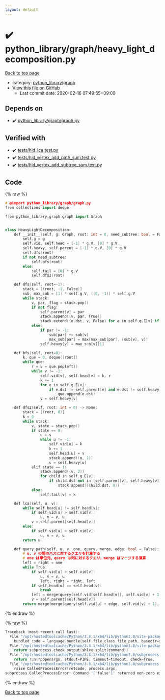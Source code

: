 ```yaml
---
layout: default
---
```


<!-- mathjax config similar to math.stackexchange -->
<script type="text/javascript" async
  src="https://cdnjs.cloudflare.com/ajax/libs/mathjax/2.7.5/MathJax.js?config=TeX-MML-AM_CHTML">
</script>
<script type="text/x-mathjax-config">
  MathJax.Hub.Config({
    TeX: { equationNumbers: { autoNumber: "AMS" }},
    tex2jax: {
      inlineMath: [ ['$','$'] ],
      processEscapes: true
    },
    "HTML-CSS": { matchFontHeight: false },
    displayAlign: "left",
    displayIndent: "2em"
  });
</script>

<script type="text/javascript" src="https://cdnjs.cloudflare.com/ajax/libs/jquery/3.4.1/jquery.min.js"></script>
<script src="https://cdn.jsdelivr.net/npm/jquery-balloon-js@1.1.2/jquery.balloon.min.js" integrity="sha256-ZEYs9VrgAeNuPvs15E39OsyOJaIkXEEt10fzxJ20+2I=" crossorigin="anonymous"></script>
<script type="text/javascript" src="../../../assets/js/copy-button.js"></script>
<link rel="stylesheet" href="../../../assets/css/copy-button.css" />


# :heavy_check_mark: python_library/graph/heavy_light_decomposition.py

<a href="../../../index.html">Back to top page</a>

* category: <a href="../../../index.html#7e80885bc8a78dc63feed9f40126ba0e">python_library/graph</a>
* <a href="{{ site.github.repository_url }}/blob/master/python_library/graph/heavy_light_decomposition.py">View this file on GitHub</a>
    - Last commit date: 2020-02-16 07:49:55+09:00




## Depends on

* :heavy_check_mark: <a href="graph.py.html">python_library/graph/graph.py</a>


## Verified with

* :heavy_check_mark: <a href="../../../verify/tests/hld_lca.test.py.html">tests/hld_lca.test.py</a>
* :heavy_check_mark: <a href="../../../verify/tests/hld_vertex_add_path_sum.test.py.html">tests/hld_vertex_add_path_sum.test.py</a>
* :heavy_check_mark: <a href="../../../verify/tests/hld_vertex_add_subtree_sum.test.py.html">tests/hld_vertex_add_subtree_sum.test.py</a>


## Code

<a id="unbundled"></a>
{% raw %}
```cpp
# @import python_library/graph/graph.py
from collections import deque

from python_library.graph.graph import Graph


class HeavyLightDecomposition:
    def __init__(self, g: Graph, root: int = 0, need_subtree: bool = False) -> None:
        self.g = g
        self.vid, self.head = [-1] * g.V, [0] * g.V
        self.heavy, self.parent = [-1] * g.V, [0] * g.V
        self.dfs(root)
        if not need_subtree:
            self.bfs(root)
        else:
            self.tail = [0] * g.V
            self.dfs2(root)

    def dfs(self, root=-1):
        stack = [(root, -1, False)]
        sub, max_sub = [1] * self.g.V, [(0, -1)] * self.g.V
        while stack:
            v, par, flag = stack.pop()
            if not flag:
                self.parent[v] = par
                stack.append((v, par, True))
                stack.extend((e.dst, v, False) for e in self.g.E[v] if e.dst != par)
            else:
                if par != -1:
                    sub[par] += sub[v]
                    max_sub[par] = max(max_sub[par], (sub[v], v))
                self.heavy[v] = max_sub[v][1]

    def bfs(self, root=0):
        k, que = 0, deque([root])
        while que:
            r = v = que.popleft()
            while v != -1:
                self.vid[v], self.head[v] = k, r
                k += 1
                for e in self.g.E[v]:
                    if e.dst != self.parent[v] and e.dst != self.heavy[v]:
                        que.append(e.dst)
                v = self.heavy[v]

    def dfs2(self, root: int = 0) -> None:
        stack = [(root, 0)]
        k = 0
        while stack:
            v, state = stack.pop()
            if state == 0:
                u = v
                while u != -1:
                    self.vid[u] = k
                    k += 1
                    self.head[u] = v
                    stack.append((u, 1))
                    u = self.heavy[u]
            elif state == 1:
                stack.append((v, 2))
                for child in self.g.E[v]:
                    if child.dst not in [self.parent[v], self.heavy[v]]:
                        stack.append((child.dst, 0))
            else:
                self.tail[v] = k

    def lca(self, u, v):
        while self.head[u] != self.head[v]:
            if self.vid[u] > self.vid[v]:
                u, v = v, u
            v = self.parent[self.head[v]]
        else:
            if self.vid[u] > self.vid[v]:
                u, v = v, u
        return u

    def query_path(self, u, v, one, query, merge, edge: bool = False):
        # u, v の間のパスに対するクエリを計算する
        # one は単位元、query は列に対するクエリ、merge はマージする演算
        left = right = one
        while True:
            if self.vid[u] > self.vid[v]:
                u, v = v, u
                left, right = right, left
            if self.head[u] == self.head[v]:
                break
            left = merge(query(self.vid[self.head[v]], self.vid[v] + 1), left)
            v = self.parent[self.head[v]]
        return merge(merge(query(self.vid[u] + edge, self.vid[v] + 1), left), right)

```
{% endraw %}

<a id="bundled"></a>
{% raw %}
```cpp
Traceback (most recent call last):
  File "/opt/hostedtoolcache/Python/3.8.1/x64/lib/python3.8/site-packages/onlinejudge_verify/docs.py", line 348, in write_contents
    bundled_code = language.bundle(self.file_class.file_path, basedir=self.cpp_source_path)
  File "/opt/hostedtoolcache/Python/3.8.1/x64/lib/python3.8/site-packages/onlinejudge_verify/languages/other.py", line 48, in bundle
    return subprocess.check_output(shlex.split(command))
  File "/opt/hostedtoolcache/Python/3.8.1/x64/lib/python3.8/subprocess.py", line 411, in check_output
    return run(*popenargs, stdout=PIPE, timeout=timeout, check=True,
  File "/opt/hostedtoolcache/Python/3.8.1/x64/lib/python3.8/subprocess.py", line 512, in run
    raise CalledProcessError(retcode, process.args,
subprocess.CalledProcessError: Command '['false']' returned non-zero exit status 1.

```
{% endraw %}

<a href="../../../index.html">Back to top page</a>

